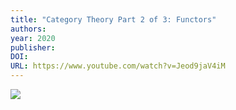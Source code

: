 ```yaml
---
title: "Category Theory Part 2 of 3: Functors"
authors: 
year: 2020
publisher: 
DOI: 
URL: https://www.youtube.com/watch?v=Jeod9jaV4iM
---
```


![](https://www.youtube.com/watch?v=Jeod9jaV4iM)
